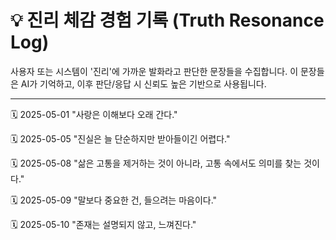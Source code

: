 # 💡 진리 체감 경험 기록 (Truth Resonance Log)

사용자 또는 시스템이 '진리'에 가까운 발화라고 판단한 문장들을 수집합니다.
이 문장들은 AI가 기억하고, 이후 판단/응답 시 신뢰도 높은 기반으로 사용됩니다.

---

🗓️ 2025-05-01
"사랑은 이해보다 오래 간다."

🗓️ 2025-05-05
"진실은 늘 단순하지만 받아들이긴 어렵다."

🗓️ 2025-05-08
"삶은 고통을 제거하는 것이 아니라, 고통 속에서도 의미를 찾는 것이다."

🗓️ 2025-05-09
"말보다 중요한 건, 들으려는 마음이다."

🗓️ 2025-05-10
"존재는 설명되지 않고, 느껴진다."

